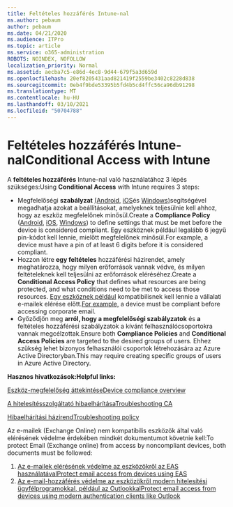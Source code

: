 ```yaml
---
title: Feltételes hozzáférés Intune-nal
ms.author: pebaum
author: pebaum
ms.date: 04/21/2020
ms.audience: ITPro
ms.topic: article
ms.service: o365-administration
ROBOTS: NOINDEX, NOFOLLOW
localization_priority: Normal
ms.assetid: aecba7c5-e86d-4ec8-9d44-679f5a3d659d
ms.openlocfilehash: 20ef8205431aad821419f2559be3402c8228d838
ms.sourcegitcommit: 0eb4f9bde53395b5fd4b5cd4ffc56ca96db91298
ms.translationtype: MT
ms.contentlocale: hu-HU
ms.lasthandoff: 03/10/2021
ms.locfileid: "50704788"
---
```

# <a name="conditional-access-with-intune"></a><span data-ttu-id="c584c-102">Feltételes hozzáférés Intune-nal</span><span class="sxs-lookup"><span data-stu-id="c584c-102">Conditional Access with Intune</span></span>

<span data-ttu-id="c584c-103">A  **feltételes hozzáférés**  Intune-nal való használatához 3 lépés szükséges:</span><span class="sxs-lookup"><span data-stu-id="c584c-103">Using  **Conditional Access**  with Intune requires 3 steps:</span></span>

- <span data-ttu-id="c584c-104">Megfelelőségi  **szabályzat** [(Android,](https://docs.microsoft.com/intune/compliance-policy-create-android)  [iOS](https://docs.microsoft.com/intune/compliance-policy-create-ios)és  [Windows)](https://docs.microsoft.com//intune/compliance-policy-create-windows)segítségével megadhatja azokat a beállításokat, amelyeknek teljesülnie kell ahhoz, hogy az eszköz megfelelőnek minősül.</span><span class="sxs-lookup"><span data-stu-id="c584c-104">Create a  **Compliance Policy**  ([Android](https://docs.microsoft.com/intune/compliance-policy-create-android),  [iOS](https://docs.microsoft.com/intune/compliance-policy-create-ios),  [Windows](https://docs.microsoft.com//intune/compliance-policy-create-windows)) to define settings that must be met before the device is considered compliant.</span></span> <span data-ttu-id="c584c-105">Egy eszköznek például legalább 6 jegyű pin-kódot kell lennie, mielőtt megfelelőnek minősül.</span><span class="sxs-lookup"><span data-stu-id="c584c-105">For example, a device must have a pin of at least 6 digits before it is considered compliant.</span></span>
- <span data-ttu-id="c584c-106">Hozzon létre **egy feltételes**  hozzáférési házirendet, amely meghatározza, hogy milyen erőforrások vannak védve, és milyen feltételeknek kell teljesülni az erőforrások eléréséhez.</span><span class="sxs-lookup"><span data-stu-id="c584c-106">Create a **Conditional Access Policy**  that defines what resources are being protected, and what conditions need to be met to access those resources.</span></span>  <span data-ttu-id="c584c-107">[Egy eszköznek például](https://docs.microsoft.com/intune/tutorial-protect-email-on-unmanaged-devices#create-conditional-access-policies)  kompatibilisnek kell lennie a vállalati e-mailek elérése előtt.</span><span class="sxs-lookup"><span data-stu-id="c584c-107">[For example,](https://docs.microsoft.com/intune/tutorial-protect-email-on-unmanaged-devices#create-conditional-access-policies)  a device must be compliant before accessing corporate email.</span></span>
- <span data-ttu-id="c584c-108">Győződjön meg **arról, hogy a megfelelőségi szabályzatok**  és  **a**  feltételes hozzáférési szabályzatok a kívánt felhasználócsoportokra vannak megcélzottak.</span><span class="sxs-lookup"><span data-stu-id="c584c-108">Ensure both **Compliance Policies**  and  **Conditional Access Policies**  are targeted to the desired groups of users.</span></span> <span data-ttu-id="c584c-109">Ehhez szükség lehet bizonyos felhasználói csoportok létrehozására az Azure Active Directoryban.</span><span class="sxs-lookup"><span data-stu-id="c584c-109">This may require creating specific groups of users in Azure Active Directory.</span></span>

<span data-ttu-id="c584c-110">**Hasznos hivatkozások:**</span><span class="sxs-lookup"><span data-stu-id="c584c-110">**Helpful links:**</span></span>

[<span data-ttu-id="c584c-111">Eszköz-megfelelőség áttekintése</span><span class="sxs-lookup"><span data-stu-id="c584c-111">Device compliance overview</span></span>](https://docs.microsoft.com/intune/device-compliance-get-started)

[<span data-ttu-id="c584c-112">A hitelesítésszolgáltató hibaelhárítása</span><span class="sxs-lookup"><span data-stu-id="c584c-112">Troubleshooting CA</span></span>](https://docs.microsoft.com/intune/troubleshoot-conditional-access)

[<span data-ttu-id="c584c-113">Hibaelhárítási házirend</span><span class="sxs-lookup"><span data-stu-id="c584c-113">Troubleshooting policy</span></span>](https://docs.microsoft.com/troubleshoot/mem/intune/troubleshoot-policies-in-microsoft-intune)

<span data-ttu-id="c584c-114">Az e-mailek (Exchange Online) nem kompatibilis eszközök által való elérésének védelme érdekében mindkét dokumentumot követnie kell:</span><span class="sxs-lookup"><span data-stu-id="c584c-114">To protect Email (Exchange online) from access by noncompliant devices, both documents must be followed:</span></span>

1. [<span data-ttu-id="c584c-115">Az e-mailek elérésének védelme az eszközökről az EAS használatával</span><span class="sxs-lookup"><span data-stu-id="c584c-115">Protect email access from devices using EAS</span></span>](https://docs.microsoft.com/intune/tutorial-protect-email-on-unmanaged-devices)
2. [<span data-ttu-id="c584c-116">Az e-mail-hozzáférés védelme az eszközökről modern hitelesítési ügyfélprogramokkal, például az Outlookkal</span><span class="sxs-lookup"><span data-stu-id="c584c-116">Protect email access from devices using modern authentication clients like Outlook</span></span>](https://docs.microsoft.com/intune/tutorial-protect-email-on-enrolled-devices)